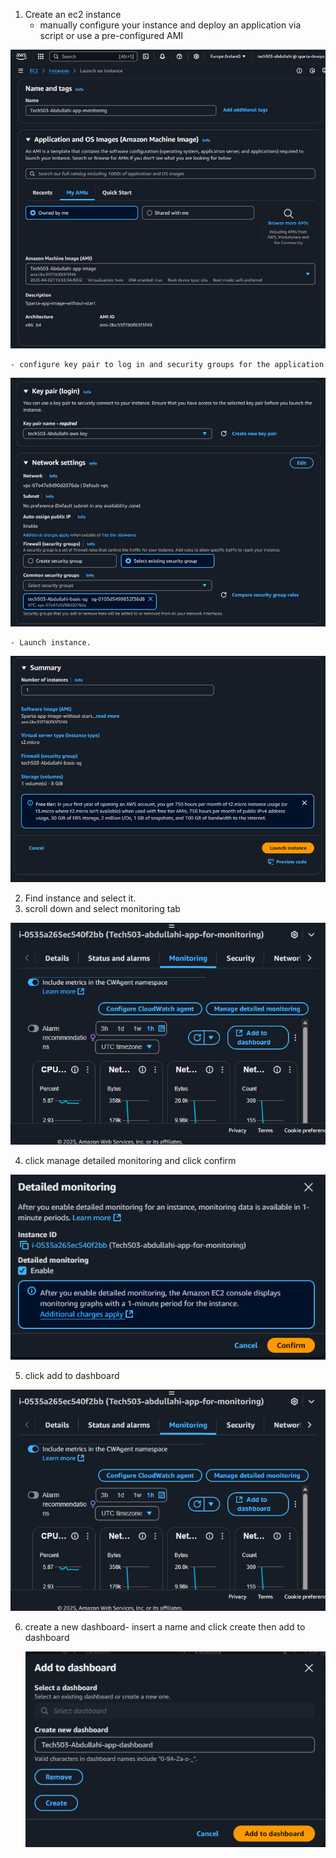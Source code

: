 1. Create an ec2 instance
    - manually configure your instance and deploy an application via script or use a pre-configured AMI 



![alt text](../../Pictures/Create-Dashboard/Creating-instance-AMI.png)


    - configure key pair to log in and security groups for the application



![alt text](../../Pictures/Create-Dashboard/aws-keypair-securitygroup.png)



    - Launch instance.


![alt text](../../Pictures/Create-Dashboard/aws-launch-instance.png)



2. Find instance and select it.
3. scroll down and select monitoring tab



![alt text](../../Pictures/Create-Dashboard/aws-instance-monitoring.png)



4. click manage detailed monitoring and click confirm 



![alt text](../../Pictures/Create-Dashboard/aws-enable-detailed-monitoring.png)



5. click add to dashboard 



![alt text](../../Pictures/Create-Dashboard/aws-instance-monitoring.png)



6. create a new dashboard- insert a name and click create then add to dashboard 


   ![alt text](../../Pictures/Create-Dashboard/aws-create-dashboard.png)